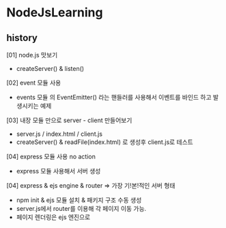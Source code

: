 # NodeJsLearning

## history

[01] node.js 맛보기
 - createServer() & listen()

[02] event 모듈 사용
- events 모듈 의 EventEmitter() 라는 핸들러를 사용해서 이벤트를 바인드 하고 발생시키는 예제

[03] 내장 모듈 만으로 server - client 만들어보기
- server.js / index.html / client.js
- createServer() & readFile(index.html) 로 생성후 client.js로 테스트

[04] express 모듈 사용 no action
- express 모듈 사용해서 서버 생성

[04] express & ejs engine & router => 가장 기!본!적인 서버 형태 
- npm init & ejs 모듈 설치 & 패키지 구조 수동 생성
- server.js에서 router를 이용해 각 페이지 이동 가능.
- 페이지 렌더링은 ejs 엔진으로
